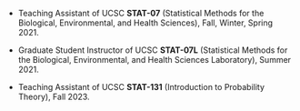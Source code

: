 - Teaching Assistant of UCSC **STAT-07** (Statistical Methods for the Biological, Environmental, and Health Sciences), Fall, Winter, Spring 2021.

- Graduate Student Instructor of UCSC **STAT-07L** (Statistical Methods for the Biological, Environmental, and Health Sciences Laboratory), Summer 2021.

- Teaching Assistant of UCSC **STAT-131** (Introduction to Probability Theory), Fall 2023.